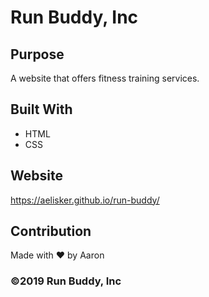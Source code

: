 # Run Buddy, Inc

## Purpose
A website that offers fitness training services. 

## Built With
* HTML
* CSS

## Website
https://aelisker.github.io/run-buddy/

## Contribution
Made with ❤️ by Aaron

### ©️2019 Run Buddy, Inc 
